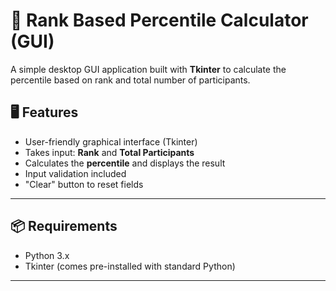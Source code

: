 # 🧮 Rank Based Percentile Calculator (GUI)

A simple desktop GUI application built with **Tkinter** to calculate the percentile based on rank and total number of participants.

## 🖥️ Features

- User-friendly graphical interface (Tkinter)
- Takes input: **Rank** and **Total Participants**
- Calculates the **percentile** and displays the result
- Input validation included
- "Clear" button to reset fields

---

## 📦 Requirements

- Python 3.x
- Tkinter (comes pre-installed with standard Python)

---

